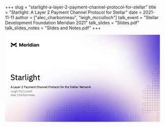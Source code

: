 +++
slug = "starlight-a-layer-2-payment-channel-protocol-for-stellar"
title = "Starlight: A Layer 2 Payment Channel Protocol for Stellar"
date = 2021-11-11
author = ["alec_charbonneau", "leigh_mcculloch"]
talk_event = "Stellar Development Foundation Meridian 2021"
talk_slides = "Slides.pdf"
talk_slides_notes = "Slides and Notes.pdf"
+++

<a href="https://meridian.stellar.org/tech-talks/starlight-a-layer-2-payment-channel-protocol-for-the-stellar-network/">
<img src="image.png" />
</a>
